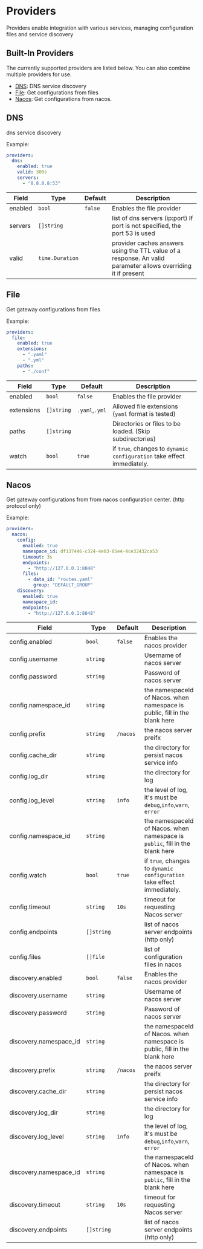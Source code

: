 # Providers

Providers enable integration with various services, managing configuration files and service discovery

## Built-In Providers

The currently supported providers are listed below. You can also combine multiple providers for use.

* [DNS](#dns): DNS service discovery
* [File](#file): Get configurations from files
* [Nacos](#nacos): Get configurations from nacos.

## DNS

dns service discovery

Example:

```yaml
providers:
  dns:
    enabled: true
    valid: 300s
    servers:
      - "8.8.8.8:53"
```

| Field   | Type            | Default | Description                                                                                                   |
| ------- | --------------- | ------- | ------------------------------------------------------------------------------------------------------------- |
| enabled | `bool`          | `false` | Enables the file provider                                                                                     |
| servers | `[]string`      |         | list of dns servers (ip:port) If port is not specified, the port 53 is used                                   |
| valid   | `time.Duration` |         | provider caches answers using the TTL value of a response. An valid parameter allows overriding it if present |

## File

Get gateway configurations from files

Example:

```yaml
providers:
  file:
    enabled: true
    extensions:
      - ".yaml"
      - ".yml"
    paths:
      - "./conf"
```

| Field      | Type       | Default        | Description                                                            |
| ---------- | ---------- | -------------- | ---------------------------------------------------------------------- |
| enabled    | `bool`     | `false`        | Enables the file provider                                              |
| extensions | `[]string` | `.yaml`,`.yml` | Allowed file extensions (`yaml` format is tested)                      |
| paths      | `[]string` |                | Directories or files to be loaded.  (Skip subdirectories)              |
| watch      | `bool`     | `true`         | if `true`, changes to `dynamic configuration` take effect immediately. |

## Nacos

Get gateway configurations from from nacos configuration center. (http protocol only)

Example:

```yaml
providers:
  nacos:
    config:
      enabled: true
      namespace_id: df137446-c324-4e03-85e4-4ce32432ca53
      timeout: 3s
      endpoints:
        - "http://127.0.0.1:8848"
      files:
        - data_id: "routes.yaml"
          group: "DEFAULT_GROUP"
    discovery:
      enabled: true
      namespace_id:
      endpoints:
        - "http://127.0.0.1:8848"
```

| Field                  | Type       | Default  | Description                                                                   |
| ---------------------- | ---------- | -------- | ----------------------------------------------------------------------------- |
| config.enabled         | `bool`     | `false`  | Enables the nacos provider                                                    |
| config.username        | `string`   |          | Username of nacos server                                                      |
| config.password        | `string`   |          | Password of nacos server                                                      |
| config.namespace_id    | `string`   |          | the namespaceId of Nacos. when namespace is public, fill in the blank  here   |
| config.prefix          | `string`   | `/nacos` | the nacos server preifx                                                       |
| config.cache_dir       | `string`   |          | the directory for persist nacos service info                                  |
| config.log_dir         | `string`   |          | the directory for log                                                         |
| config.log_level       | `string`   | `info`   | the level of log, it's must be `debug`,`info`,`warn`, `error`                 |
| config.namespace_id    | `string`   |          | the namespaceId of Nacos. when namespace is `public`, fill in the blank here  |
| config.watch           | `bool`     | `true`   | if `true`, changes to `dynamic configuration` take effect immediately.        |
| config.timeout         | `string`   | `10s`    | timeout for requesting Nacos server                                           |
| config.endpoints       | `[]string` |          | list of nacos server endpoints (http only)                                    |
| config.files           | `[]file`   |          | list of configuration files in nacos                                          |
| discovery.enabled      | `bool`     | `false`  | Enables the nacos provider                                                    |
| discovery.username     | `string`   |          | Username of nacos server                                                      |
| discovery.password     | `string`   |          | Password of nacos server                                                      |
| discovery.namespace_id | `string`   |          | the namespaceId of Nacos. when namespace is public, fill in the blank here    |
| discovery.prefix       | `string`   | `/nacos` | the nacos server preifx                                                       |
| discovery.cache_dir    | `string`   |          | the directory for persist nacos service info                                  |
| discovery.log_dir      | `string`   |          | the directory for log                                                         |
| discovery.log_level    | `string`   | `info`   | the level of log, it's must be `debug`,`info`,`warn`, `error`                 |
| discovery.namespace_id | `string`   |          | the namespaceId of Nacos. when namespace is `public`, fill in the blank  here |
| discovery.timeout      | `string`   | `10s`    | timeout for requesting Nacos server                                           |
| discovery.endpoints    | `[]string` |          | list of nacos server endpoints (http only)                                    |

